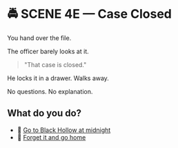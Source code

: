 
# 🚔 SCENE 4E — Case Closed
You hand over the file.

The officer barely looks at it.
>"That case is closed."

He locks it in a drawer.
Walks away.

No questions.
No explanation.

## What do you do?

- 🚗 [Go to Black Hollow at midnight](scene2A.md)
- 🏃 [Forget it and go home](./scene5E.md)
